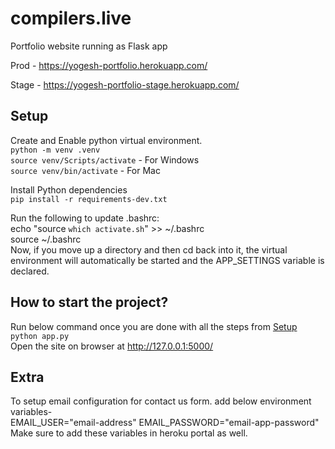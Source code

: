 # compilers.live
Portfolio website running as Flask app

Prod - https://yogesh-portfolio.herokuapp.com/

Stage - https://yogesh-portfolio-stage.herokuapp.com/


## Setup

Create and Enable python virtual environment.  
`python -m venv .venv`  
`source venv/Scripts/activate` - For Windows  
`source venv/bin/activate` - For Mac  

Install Python dependencies  
`pip install -r requirements-dev.txt`  

Run the following to update .bashrc:  
echo "source `which activate.sh`" >> ~/.bashrc  
source ~/.bashrc  
Now, if you move up a directory and then cd back into it, the virtual environment will automatically be started and the APP_SETTINGS variable is declared.  

## How to start the project?
Run below command once you are done with all the steps from [Setup](#setup)  
`python app.py`  
Open the site on browser at http://127.0.0.1:5000/  

## Extra
To setup email configuration for contact us form. 
add below environment variables-  
EMAIL_USER="email-address"
EMAIL_PASSWORD="email-app-password"
Make sure to add these variables in heroku portal as well.